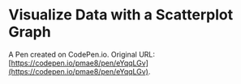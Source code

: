 # Visualize Data with a Scatterplot Graph

A Pen created on CodePen.io. Original URL: [https://codepen.io/pmae8/pen/eYqqLGv](https://codepen.io/pmae8/pen/eYqqLGv).

